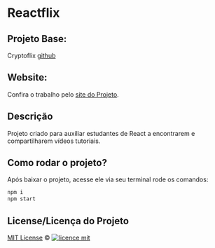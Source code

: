 # Reactflix

## Projeto Base:

Cryptoflix [github](https://github.com/deborapolesel/Cryptoflix)

## Website: 

Confira o trabalho pelo [site do Projeto](https://github.com/LizzardMedeiros/Reactflix).

## Descrição

Projeto criado para auxiliar estudantes de React a encontrarem e compartilharem vídeos tutoriais.

## Como rodar o projeto?

Após baixar o projeto, acesse ele via seu terminal rode os comandos:

```sh
npm i
npm start
```


## License/Licença do Projeto
[MIT License](./LICENSE) ©
[![licence mit](https://img.shields.io/badge/licence-MIT-blue.svg)](https://github.com/imersao-alura/aluraflix/blob/master/LICENSE)

